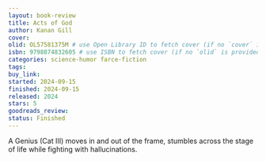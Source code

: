 ```yaml
---
layout: book-review
title: Acts of God
author: Kanan Gill
cover: 
olid: OL57581375M # use Open Library ID to fetch cover (if no `cover` is provided)
isbn: 9798874832605 # use ISBN to fetch cover (if no `olid` is provided, dashes are optional)
categories: science-humor farce-fiction
tags:
buy_link: 
started: 2024-09-15
finished: 2024-09-15
released: 2024
stars: 5
goodreads_review: 
status: Finished
---
```


A Genius (Cat III) moves in and out of the frame, stumbles across the stage of life while fighting with hallucinations.